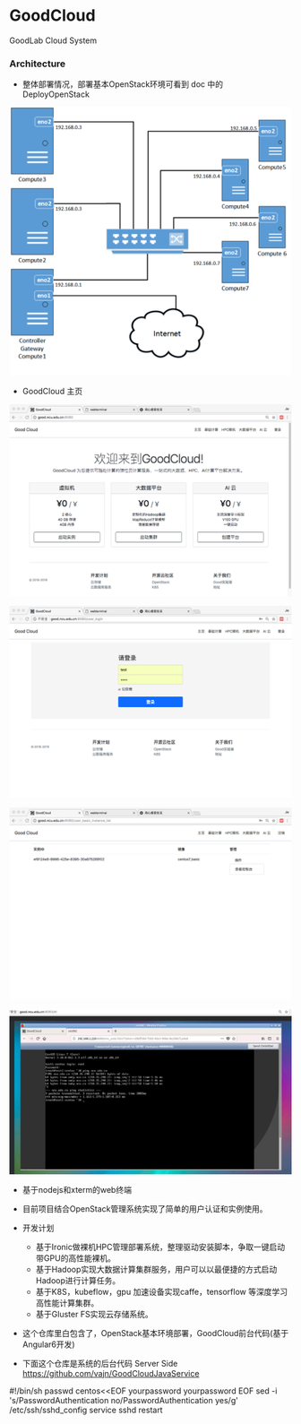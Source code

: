 # GoodCloud
GoodLab Cloud System

### Architecture

- 整体部署情况，部署基本OpenStack环境可看到 doc 中的 DeployOpenStack

![eadme](doc/images/Architecture.png)

- GoodCloud 主页

![homepage](doc/images/home_page.png)

![user_login](doc/images/user_login.png)

![user_instance](doc/images/user_instance_list.png)

![user_console](doc/images/console.png)

- 基于nodejs和xterm的web终端



- 目前项目结合OpenStack管理系统实现了简单的用户认证和实例使用。

- 开发计划
    - 基于Ironic做裸机HPC管理部署系统，整理驱动安装脚本，争取一键启动带GPU的高性能裸机。
    - 基于Hadoop实现大数据计算集群服务，用户可以以最便捷的方式启动Hadoop进行计算任务。
    - 基于K8S，kubeflow，gpu 加速设备实现caffe，tensorflow 等深度学习高性能计算集群。
    - 基于Gluster FS实现云存储系统。

- 这个仓库里白包含了，OpenStack基本环境部署，GoodCloud前台代码(基于 Angular6开发)    

- 下面这个仓库是系统的后台代码
Server Side
https://github.com/vajn/GoodCloudJavaService

#!/bin/sh
passwd centos<<EOF
yourpassword
yourpassword
EOF
sed -i 's/PasswordAuthentication no/PasswordAuthentication yes/g' /etc/ssh/sshd_config
service sshd restart
